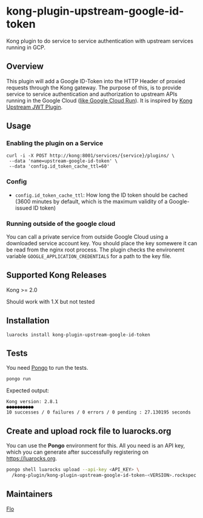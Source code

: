 # kong-plugin-upstream-google-id-token
Kong plugin to do service to service authentication with upstream services running in GCP.

## Overview

This plugin will add a Google ID-Token into the HTTP Header of proxied requests through the Kong gateway. The purpose of this, is to provide service to service authentication and authorization to upstream APIs running in the Google Cloud ([like Google Cloud Run](https://cloud.google.com/run/docs/authenticating/service-to-service)). It is inspired by [Kong Upstream JWT Plugin](https://github.com/Optum/kong-upstream-jwt/).

## Usage

### Enabling the plugin on a Service

```
curl -i -X POST http://kong:8001/services/{service}/plugins/ \
 --data 'name=upstream-google-id-token' \
 --data 'config.id_token_cache_ttl=60'
```

### Config

- `config.id_token_cache_ttl`: How long the ID token should be cached (3600 minutes by default, which is the maximum validity of a Google-issued ID token)

### Running outside of the google cloud

You can call a private service from outside Google Cloud using a downloaded service account key. You should place the key somewere it can be read from the nginx root process. The plugin checks the environemt variable `GOOGLE_APPLICATION_CREDENTIALS` for a path to the key file.

## Supported Kong Releases

Kong >= 2.0

Should work with 1.X but not tested

## Installation

```
luarocks install kong-plugin-upstream-google-id-token
```

## Tests

You need [Pongo](https://github.com/Kong/kong-pongo) to run the tests.

```bash
pongo run
```
Expected output:
```
Kong version: 2.8.1
●●●●●●●●●●
10 successes / 0 failures / 0 errors / 0 pending : 27.130195 seconds
```

## Create and upload rock file to luarocks.org

You can use the **Pongo** environment for this. All you need is an API key, which you can generate after successfully registering on <https://luarocks.org>.

```bash
pongo shell luarocks upload --api-key <API_KEY> \
  /kong-plugin/kong-plugin-upstream-google-id-token-<VERSION>.rockspec
```

## Maintainers

[Flo](https://github.com/fw8)
